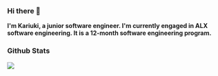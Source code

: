 ### Hi there 👋

**I'm Kariuki, a junior software engineer. I'm currently engaged in ALX software engineering. It is a 12-month software engineering program.**
### Github Stats
<img 
   src="https://github-readme-stats.vercel.app/api?username=kariukikinyanjui&show_icons=true&theme=tokyonight" 
/>
